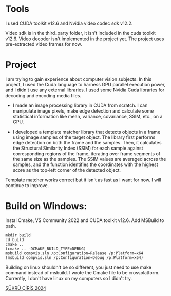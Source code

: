 # Tools

I used CUDA toolkit v12.6 and Nvidia video codec sdk v12.2.

Video sdk is in the third_party folder, it isn't included in the cuda toolkit v12.6. Video decoder isn't implemented in the project yet. The project uses pre-extracted video frames for now.

# Project

I am trying to gain experience about computer vision subjects. In this project, I used the Cuda language to harness GPU parallel execution power, and I didn't use any external libraries. I used some Nvidia Cuda libraries for decoding and encoding media files.

* I made an image processing library in CUDA from scratch. I can manipulate image pixels, make edge detection and calculate some statistical information like mean, variance, covariance, SSIM, etc., on a GPU.

* I developed a template matcher library that detects objects in a frame using image samples of the target object. The library first performs edge detection on both the frame and the samples. Then, it calculates the Structural Similarity Index (SSIM) for each sample against corresponding regions of the frame, iterating over frame segments of the same size as the samples. The SSIM values are averaged across the samples, and the function identifies the coordinates with the highest score as the top-left corner of the detected object.

Template matcher works correct but it isn't as fast as I want for now. I will continue to improve.

# Build on Windows:

Instal Cmake, VS Community 2022 and CUDA toolkit v12.6. Add MSBuild to path.

```
mkdir build
cd build
cmake .. 
(cmake .. -DCMAKE_BUILD_TYPE=DEBUG)
msbuild compvis.sln /p:Configuration=Release /p:Platform=x64 
(msbuild compvis.sln /p:Configuration=Debug /p:Platform=x64)
```

Building on linux shouldn't be so different, you just need to use make command instead of msbuild. I wrote the Cmake file to be crossplatform. Currently, I don't have linux on my computers so I didn't try.

[ŞÜKRÜ ÇİRİŞ 2024](https://sukruciris.github.io)